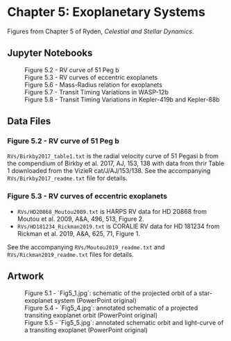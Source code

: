 # Chapter 5: Exoplanetary Systems

Figures from Chapter 5 of Ryden, *Celestial and Stellar Dynamics*.

## Jupyter Notebooks

<dl>
    <dd>Figure 5.2 - RV curve of 51 Peg b
    <dd>Figure 5.3 - RV curves of eccentric exoplanets
    <dd>Figure 5.6 - Mass-Radius relation for exoplanets
    <dd>Figure 5.7 - Transit Timing Variations in WASP-12b
    <dd>Figure 5.8 - Transit Timing Variations in Kepler-419b and Kepler-88b
</dl>

## Data Files

### Figure 5.2 - RV curve of 51 Peg b

`RVs/Birkby2017_table1.txt` is the radial velocity curve of 51 Pegasi b from the compendium of Birkby et al. 2017, AJ, 153, 138 with 
data from thrir Table 1 downloaded from the VizieR cat/J/AJ/153/138.  See the accompanying `RVs/Birkby2017_readme.txt` file for 
details.

### Figure 5.3 - RV curves of eccentric exoplanets

 * `RVs/HD20868_Moutou2009.txt` is  HARPS RV data for HD 20868 from Moutou et al. 2009, A&A, 496, 513, Figure 2.
 * `RVs/HD181234_Rickman2019.txt` is CORALIE RV data for HD 181234 from Rickman et al. 2019, A&A, 625, 71, Figure 1.

See the accompanying `RVs/Moutou2019_readme.txt` and `RVs/Rickman2019_readme.txt` files for details.

## Artwork

<dl>
    <dd>Figure 5.1 - `Fig5_1.jpg`: schematic of the projected orbit of a star-exoplanet system (PowerPoint original)
    <dd>Figure 5.4 - `Fig5_4.jpg`: annotated schematic of a projected transiting exoplanet orbit (PowerPoint original)
    <dd>Figure 5.5 - `Fig5_5.jpg`: annotated schematic orbit and light-curve of a transiting exoplanet (PowerPoint original)
</dl>

